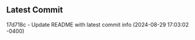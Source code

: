 
## Latest Commit
17d718c - Update README with latest commit info (2024-08-29 17:03:02 -0400) <Yunxi-Zhou>
